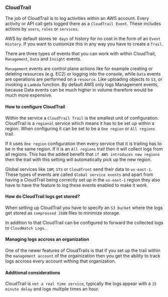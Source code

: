 ### CloudTrail 

The job of CloudTrail is to log activities within an AWS account. Every activity or API call gets logged there as a `CloudTrail Event`. These includes actions by `users`, `roles` or `services`.

AWS by default stores `90 days` of history for no cost in the form of an `Event History`. If you want to customize this in any way you have to create a `Trail`.

There are three types of events that you can work with within CloudTrail, `Management`, `Data` and `Insight` events.

`Management` events are control plane actions like for example creating or deleting resources (e.g. EC2) or logging into the console, while `Data` events are operations are performed on a `resource`. Like uploading objects to `S3`, or invoking a `Lambda` function. By default AWS only logs Management events, because Data events can be much higher in volume therefore would be much more expensive.

#### How to configure CloudTrail

Within the service a `CloudTrail Trail` is the smallest unit of configuration. CloudTrail is a `regional` service which means it has to be set up within a region. When configuring it can be set to be a `One region` or `All regions` trail.

If it uses `One region` configuration then every service that it is trailing has to be in the same region. If it is an `All regions` trail then it will collect logs from all regions. This has the added benefit that `if AWS introduces new regions` then the trail with this setting will automatically pick up the new region. 

Global services like `IAM`, `STS` or `Cloudfront` send their data to `us-east-1`. These types of events are called `Global service events` and apart from having a CloudTrail being correctly set up in the `us-east-1` region they also have to have the feature to log these events enabled to make it work.

#### How do CloudTrail logs get stored?

When setting up CloudTrail you have to specify an `S3 bucket` where the logs get stored as `compressed JSON` files to minimize storage.

In addition to that CloudTrail can be configured to forward the collected logs to `CloudWatch Logs`.

#### Managing logs accross an organization

One of the newer features of CloudTrails is that if you set up the trail within the `management account` of the orgainization then you get the ability to track logs accross every account withing that organization.

#### Additional considerations

CloudTrail is `not a real time service`, typically the logs appear with a `15 minute delay` and logs multiple times an hour.
